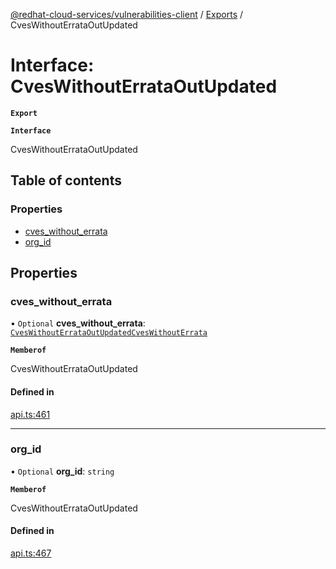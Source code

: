 [@redhat-cloud-services/vulnerabilities-client](../README.md) / [Exports](../modules.md) / CvesWithoutErrataOutUpdated

# Interface: CvesWithoutErrataOutUpdated

**`Export`**

**`Interface`**

CvesWithoutErrataOutUpdated

## Table of contents

### Properties

- [cves\_without\_errata](CvesWithoutErrataOutUpdated.md#cves_without_errata)
- [org\_id](CvesWithoutErrataOutUpdated.md#org_id)

## Properties

### cves\_without\_errata

• `Optional` **cves\_without\_errata**: [`CvesWithoutErrataOutUpdatedCvesWithoutErrata`](CvesWithoutErrataOutUpdatedCvesWithoutErrata.md)

**`Memberof`**

CvesWithoutErrataOutUpdated

#### Defined in

[api.ts:461](https://github.com/mkholjuraev/javascript-clients/blob/master/packages/vulnerabilities/api.ts#L461)

___

### org\_id

• `Optional` **org\_id**: `string`

**`Memberof`**

CvesWithoutErrataOutUpdated

#### Defined in

[api.ts:467](https://github.com/mkholjuraev/javascript-clients/blob/master/packages/vulnerabilities/api.ts#L467)
